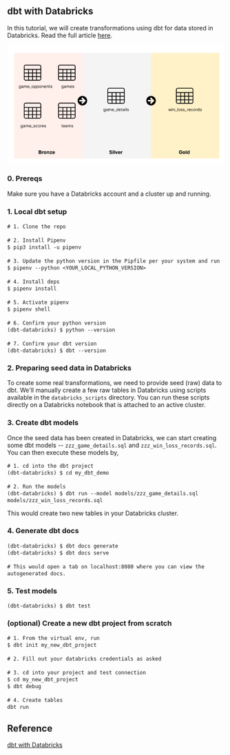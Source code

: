 ## dbt with Databricks

In this tutorial, we will create transformations using dbt for data stored in Databricks.
Read the full article [here]().

![Tables](/assets/zones.png)

### 0. Prereqs

Make sure you have a Databricks account and a cluster up and running.

### 1. Local dbt setup

```
# 1. Clone the repo

# 2. Install Pipenv
$ pip3 install -u pipenv

# 3. Update the python version in the Pipfile per your system and run
$ pipenv --python <YOUR_LOCAL_PYTHON_VERSION>

# 4. Install deps
$ pipenv install

# 5. Activate pipenv
$ pipenv shell

# 6. Confirm your python version
(dbt-databricks) $ python --version

# 7. Confirm your dbt version
(dbt-databricks) $ dbt --version
```

### 2. Preparing seed data in Databricks

To create some real transformations, we need to provide seed (raw) data to dbt.
We'll manually create a few raw tables in Databricks using scripts available in the `databricks_scripts` directory.
You can run these scripts directly on a Databricks notebook that is attached to an active cluster.

### 3. Create dbt models

Once the seed data has been created in Databricks, we can start creating some dbt models -- `zzz_game_details.sql` and `zzz_win_loss_records.sql`.
You can then execute these models by,

```
# 1. cd into the dbt project
(dbt-databricks) $ cd my_dbt_demo

# 2. Run the models
(dbt-databricks) $ dbt run --model models/zzz_game_details.sql models/zzz_win_loss_records.sql
```

This would create two new tables in your Databricks cluster.

### 4. Generate dbt docs

```
(dbt-databricks) $ dbt docs generate
(dbt-databricks) $ dbt docs serve

# This would open a tab on localhost:8080 where you can view the autogenerated docs.
```

### 5. Test models

```
(dbt-databricks) $ dbt test
```

### (optional) Create a new dbt project from scratch

```
# 1. From the virtual env, run
$ dbt init my_new_dbt_project

# 2. Fill out your databricks credentials as asked

# 3. cd into your project and test connection
$ cd my_new_dbt_project
$ dbt debug

# 4. Create tables
dbt run
```

## Reference

[dbt with Databricks](https://docs.databricks.com/integrations/prep/dbt.html#requirements)
